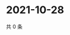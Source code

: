 # 2021-10-28

共 0 条

<!-- BEGIN WEIBO -->
<!-- 最后更新时间 Thu Oct 28 2021 13:10:17 GMT+0800 (China Standard Time) -->

<!-- END WEIBO -->
